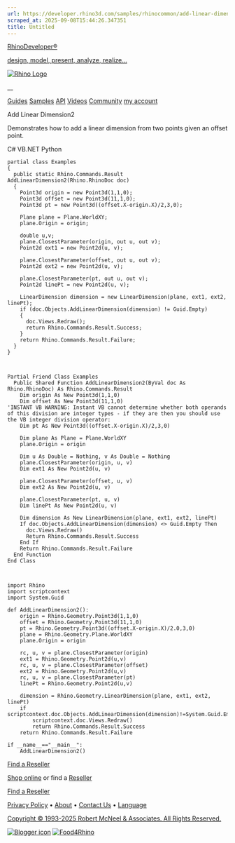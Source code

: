 ```yaml
---
url: https://developer.rhino3d.com/samples/rhinocommon/add-linear-dimension2/
scraped_at: 2025-09-08T15:44:26.347351
title: Untitled
---
```


[RhinoDeveloper®](/)

[design, model, present, analyze, realize...](/)

[![Rhino Logo](https://developer.rhino3d.com/images/rhinodevlogo.png)](/)

__

[Guides](https://developer.rhino3d.com/guides)
[Samples](https://developer.rhino3d.com/samples)
[API](https://developer.rhino3d.com/api)
[Videos](https://developer.rhino3d.com/videos)
[Community](https://discourse.mcneel.com/c/rhino-developer) [my account
](https://www.rhino3d.com/my-account/ "Manage your account, licenses, and
teams")

Add Linear Dimension2

Demonstrates how to add a linear dimension from two points given an offset
point.

C# VB.NET Python

    
    
    partial class Examples
    {
      public static Rhino.Commands.Result AddLinearDimension2(Rhino.RhinoDoc doc)
      {
        Point3d origin = new Point3d(1,1,0);
        Point3d offset = new Point3d(11,1,0);
        Point3d pt = new Point3d((offset.X-origin.X)/2,3,0);
    
        Plane plane = Plane.WorldXY;
        plane.Origin = origin;
    
        double u,v;
        plane.ClosestParameter(origin, out u, out v);
        Point2d ext1 = new Point2d(u, v);
    
        plane.ClosestParameter(offset, out u, out v);
        Point2d ext2 = new Point2d(u, v);
    
        plane.ClosestParameter(pt, out u, out v);
        Point2d linePt = new Point2d(u, v);
    
        LinearDimension dimension = new LinearDimension(plane, ext1, ext2, linePt);
        if (doc.Objects.AddLinearDimension(dimension) != Guid.Empty)
        {
          doc.Views.Redraw();
          return Rhino.Commands.Result.Success;
        }
        return Rhino.Commands.Result.Failure;
      }
    }
    
    
    
    Partial Friend Class Examples
      Public Shared Function AddLinearDimension2(ByVal doc As Rhino.RhinoDoc) As Rhino.Commands.Result
    	Dim origin As New Point3d(1,1,0)
    	Dim offset As New Point3d(11,1,0)
    'INSTANT VB WARNING: Instant VB cannot determine whether both operands of this division are integer types - if they are then you should use the VB integer division operator:
    	Dim pt As New Point3d((offset.X-origin.X)/2,3,0)
    
    	Dim plane As Plane = Plane.WorldXY
    	plane.Origin = origin
    
    	Dim u As Double = Nothing, v As Double = Nothing
    	plane.ClosestParameter(origin, u, v)
    	Dim ext1 As New Point2d(u, v)
    
    	plane.ClosestParameter(offset, u, v)
    	Dim ext2 As New Point2d(u, v)
    
    	plane.ClosestParameter(pt, u, v)
    	Dim linePt As New Point2d(u, v)
    
    	Dim dimension As New LinearDimension(plane, ext1, ext2, linePt)
    	If doc.Objects.AddLinearDimension(dimension) <> Guid.Empty Then
    	  doc.Views.Redraw()
    	  Return Rhino.Commands.Result.Success
    	End If
    	Return Rhino.Commands.Result.Failure
      End Function
    End Class
    
    
    
    import Rhino
    import scriptcontext
    import System.Guid
    
    def AddLinearDimension2():
        origin = Rhino.Geometry.Point3d(1,1,0)
        offset = Rhino.Geometry.Point3d(11,1,0)
        pt = Rhino.Geometry.Point3d((offset.X-origin.X)/2.0,3,0)
        plane = Rhino.Geometry.Plane.WorldXY
        plane.Origin = origin
    
        rc, u, v = plane.ClosestParameter(origin)
        ext1 = Rhino.Geometry.Point2d(u,v)
        rc, u, v = plane.ClosestParameter(offset)
        ext2 = Rhino.Geometry.Point2d(u,v)
        rc, u, v = plane.ClosestParameter(pt)
        linePt = Rhino.Geometry.Point2d(u,v)
    
        dimension = Rhino.Geometry.LinearDimension(plane, ext1, ext2, linePt)
        if scriptcontext.doc.Objects.AddLinearDimension(dimension)!=System.Guid.Empty:
            scriptcontext.doc.Views.Redraw()
            return Rhino.Commands.Result.Success
        return Rhino.Commands.Result.Failure
    
    if __name__=="__main__":
        AddLinearDimension2()
    

  

[Find a Reseller](https://www.rhino3d.com/sales)

[Shop online](https://www.rhino3d.com/store) or find a
[Reseller](https://www.rhino3d.com/sales)

[Find a Reseller](https://www.rhino3d.com/sales)

[Privacy Policy](https://www.rhino3d.com/privacy) •
[About](https://www.rhino3d.com/mcneel/about) • [Contact
Us](https://www.rhino3d.com/mcneel/contact) • [
Language](https://www.rhino3d.com/language "Change to a different region or
language")

[Copyright © 1993-2025 Robert McNeel & Associates. All Rights
Reserved.](https://www.rhino3d.com/mcneel/about)

[](https://www.facebook.com/McNeelRhinoceros/)
[](https://twitter.com/bobmcneel) [](https://www.linkedin.com/groups/75313/)
[](https://www.youtube.com/user/RhinoGuide/videos) [](https://vimeo.com/rhino)
[![Blogger
icon](https://developer.rhino3d.com/images/blogger.svg)](http://blog.rhino3d.com/)
[![Food4Rhino](https://developer.rhino3d.com/images/f4r_icon_01.svg)](https://www.food4rhino.com)

